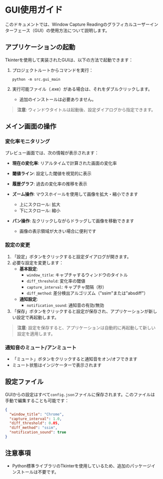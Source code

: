 # GUI使用ガイド

このドキュメントでは、Window Capture Readingのグラフィカルユーザーインターフェース（GUI）の使用方法について説明します。

## アプリケーションの起動

Tkinterを使用して実装されたGUIは、以下の方法で起動できます：

1. プロジェクトルートからコマンドを実行：
   ```
   python -m src.gui_main
   ```

2. 実行可能ファイル（.exe）がある場合は、それをダブルクリックします。
   - 追加のインストールは必要ありません。

> **注意**: ウィンドウタイトルは起動後、設定ダイアログから指定できます。

## メイン画面の操作

### 変化率モニタリング

プレビュー画面では、次の情報が表示されます：

- **現在の変化率**: リアルタイムで計算された画面の変化率
- **閾値ライン**: 設定した閾値を視覚的に表示
- **履歴グラフ**: 過去の変化率の推移を表示

- **ズーム操作**: マウスホイールを使用して画像を拡大・縮小できます
  - 上にスクロール: 拡大
  - 下にスクロール: 縮小

- **パン操作**: 左クリックしながらドラッグして画像を移動できます
  - 画像の表示領域が大きい場合に便利です

### 設定の変更

1. 「設定」ボタンをクリックすると設定ダイアログが開きます。
2. 必要な設定を変更します：
   - **基本設定**:
     - `window_title`: キャプチャするウィンドウのタイトル
     - `diff_threshold`: 変化率の閾値
     - `capture_interval`: キャプチャ間隔（秒）
     - `diff_method`: 差分検出アルゴリズム（"ssim"または"absdiff"）
   - **通知設定**:
     - `notification_sound`: 通知音の有効/無効
3. 「保存」ボタンをクリックすると設定が保存され、アプリケーションが新しい設定で再起動します。

> **注意**: 設定を保存すると、アプリケーションは自動的に再起動して新しい設定を適用します。

### 通知音のミュート/アンミュート

- 「ミュート」ボタンをクリックすると通知音をオン/オフできます
- ミュート状態はインジケーターで表示されます

## 設定ファイル

GUIからの設定はすべて`config.json`ファイルに保存されます。このファイルは手動で編集することも可能です：

```json
{
  "window_title": "Chrome",
  "capture_interval": 1.0,
  "diff_threshold": 0.05,
  "diff_method": "ssim",
  "notification_sound": true
}
```

## 注意事項
- Python標準ライブラリのTkinterを使用しているため、追加のパッケージインストールは不要です。
